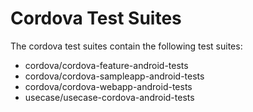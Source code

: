 # Cordova Test Suites

The cordova test suites contain the following test suites:

* cordova/cordova-feature-android-tests
* cordova/cordova-sampleapp-android-tests
* cordova/cordova-webapp-android-tests
* usecase/usecase-cordova-android-tests

